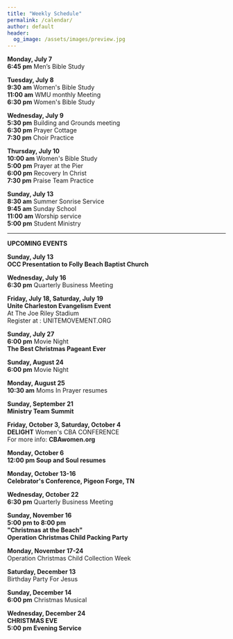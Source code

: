 ```yaml
---
title: "Weekly Schedule"
permalink: /calendar/
author: default
header:
  og_image: /assets/images/preview.jpg
---
```


<!--
**Example Day**
[10:00 am] Two Spaces At The End Of The Line ->
--
 title: "Weekly Schedule"
permalink: /calendar/
author: default
header:
  og_image: /assets/images/preview.jpg
---

<!--
**Example Day**
[10:00 am] Two Spaces At The End Of The Line ->
-->

 



**Monday, July 7**    
 **6:45 pm**  Men’s Bible Study  
 
 **Tuesday, July 8**  
 **9:30 am** Women's Bible Study  
 **11:00 am** WMU monthly Meeting  
 **6:30 pm** Women's Bible Study
 
 
  
**Wednesday, July 9**  
 **5:30 pm**  Building and Grounds meeting  
 **6:30 pm** Prayer Cottage  
 **7:30 pm** Choir Practice   
 

**Thursday, July 10**   
**10:00 am** Women's Bible Study  
**5:00 pm** Prayer at the Pier  
**6:00 pm** Recovery In Christ  
**7:30 pm** Praise Team Practice
  

**Sunday, July 13**  
**8:30 am** Summer Sonrise Service  
**9:45 am** Sunday School  
**11:00 am** Worship service  
**5:00 pm** Student Ministry
  





<hr>  

  **UPCOMING EVENTS** 


 
**Sunday, July 13**  
**OCC Presentation to Folly Beach Baptist Church**  

  **Wednesday, July 16**  
  **6:30 pm** Quarterly Business Meeting   

  **Friday, July 18, Saturday, July 19**  
  **Unite Charleston Evangelism Event**  
  At The Joe Riley Stadium  
  Register at : UNITEMOVEMENT.ORG

  **Sunday, July 27**  
  **6:00 pm** Movie Night  
  **The Best Christmas Pageant Ever**

  **Sunday, August 24**  
  **6:00 pm** Movie Night  

  **Monday, August 25**  
  **10:30 am** Moms In Prayer resumes

  **Sunday, September 21**  
  **Ministry Team Summit**  

  **Friday, October 3, Saturday, October 4**  
  **DELIGHT** Women's CBA CONFERENCE  
  For more info: **CBAwomen.org**

  **Monday, October 6**  
  **12:00 pm Soup and Soul resumes**

  **Monday, October 13-16**  
  **Celebrator's Conference, Pigeon Forge, TN**

  **Wednesday, October 22**  
  **6:30 pm** Quarterly Business Meeting  

  **Sunday, November 16**  
  **5:00 pm to 8:00 pm**  
  **"Christmas at the Beach"**  
  **Operation Christmas Child Packing Party**  

  **Monday, November 17-24**  
  Operation Christmas Child Collection Week  

  **Saturday, December 13**  
  Birthday Party For Jesus  

  **Sunday, December 14**  
  **6:00 pm** Christmas Musical  

  **Wednesday, December 24**  
  **CHRISTMAS EVE**  
  **5:00 pm Evening Service**

    

    



<!--





<!--

# Special Events

**Movie Night**
"The Jesus Revolution"
Sunday, June 23 at 6:00 pm
_Free admission, popcorn, and drinks_

![Jesus Revolution](/assets/images/jesus_revolution.png)

-->
